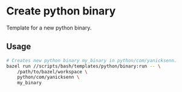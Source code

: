 # Create python binary

Template for a new python binary.

## Usage

```bash
# Creates new python binary my_binary in python/com/yanicksenn.
bazel run //scripts/bash/templates/python/binary:run -- \
    /path/to/bazel/workspace \
    python/com/yanicksenn \
    my_binary
```